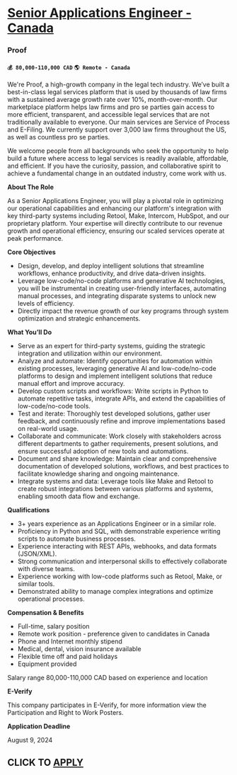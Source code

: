 # [Senior Applications Engineer - Canada](https://www.remotewlb.com/apply/senior-applications-engineer-canada)  
### Proof  
#### `💰 80,000-110,000 CAD` `🌎 Remote - Canada`  

We're Proof, a high-growth company in the legal tech industry. We’ve built a best-in-class legal services platform that is used by thousands of law firms with a sustained average growth rate over 10%, month-over-month. Our marketplace platform helps law firms and pro se parties gain access to more efficient, transparent, and accessible legal services that are not traditionally available to everyone. Our main services are Service of Process and E-Filing. We currently support over 3,000 law firms throughout the US, as well as countless pro se parties.

We welcome people from all backgrounds who seek the opportunity to help build a future where access to legal services is readily available, affordable, and efficient. If you have the curiosity, passion, and collaborative spirit to achieve a fundamental change in an outdated industry, come work with us.

**About The Role**

As a Senior Applications Engineer, you will play a pivotal role in optimizing our operational capabilities and enhancing our platform's integration with key third-party systems including Retool, Make, Intercom, HubSpot, and our proprietary platform. Your expertise will directly contribute to our revenue growth and operational efficiency, ensuring our scaled services operate at peak performance.

**Core Objectives**

  * Design, develop, and deploy intelligent solutions that streamline workflows, enhance productivity, and drive data-driven insights.
  * Leverage low-code/no-code platforms and generative AI technologies, you will be instrumental in creating user-friendly interfaces, automating manual processes, and integrating disparate systems to unlock new levels of efficiency.
  * Directly impact the revenue growth of our key programs through system optimization and strategic enhancements.

**What You’ll Do**

  * Serve as an expert for third-party systems, guiding the strategic integration and utilization within our environment.
  * Analyze and automate: Identify opportunities for automation within existing processes, leveraging generative AI and low-code/no-code platforms to design and implement intelligent solutions that reduce manual effort and improve accuracy.
  * Develop custom scripts and workflows: Write scripts in Python to automate repetitive tasks, integrate APIs, and extend the capabilities of low-code/no-code tools.
  * Test and iterate: Thoroughly test developed solutions, gather user feedback, and continuously refine and improve implementations based on real-world usage.
  * Collaborate and communicate: Work closely with stakeholders across different departments to gather requirements, present solutions, and ensure successful adoption of new tools and automations.
  * Document and share knowledge: Maintain clear and comprehensive documentation of developed solutions, workflows, and best practices to facilitate knowledge sharing and ongoing maintenance.
  * Integrate systems and data: Leverage tools like Make and Retool to create robust integrations between various platforms and systems, enabling smooth data flow and exchange.

**Qualifications**

  * 3+ years experience as an Applications Engineer or in a similar role.
  * Proficiency in Python and SQL, with demonstrable experience writing scripts to automate business processes.
  * Experience interacting with REST APIs, webhooks, and data formats (JSON/XML).
  * Strong communication and interpersonal skills to effectively collaborate with diverse teams.
  * Experience working with low-code platforms such as Retool, Make, or similar tools.
  * Demonstrated ability to manage complex integrations and optimize operational processes.

**Compensation & Benefits**

  * Full-time, salary position 
  * Remote work position - preference given to candidates in Canada
  * Phone and Internet monthly stipend
  * Medical, dental, vision insurance available
  * Flexible time off and paid holidays
  * Equipment provided

Salary range 80,000-110,000 CAD based on experience and location

**E-Verify**

This company participates in E-Verify, for more information view the Participation and Right to Work Posters.

**Application Deadline**

August 9, 2024

  
## CLICK TO [APPLY](https://www.remotewlb.com/apply/senior-applications-engineer-canada)

